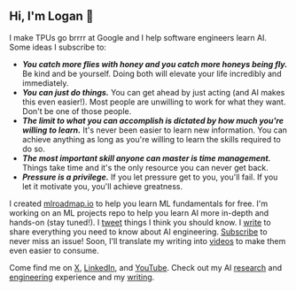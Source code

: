 ## Hi, I'm Logan 👋

I make TPUs go brrrr at Google and I help software engineers learn AI. Some ideas I subscribe to:

* ***You catch more flies with honey and you catch more honeys being fly.*** Be kind and be yourself. Doing both will elevate your life incredibly and immediately.
* ***You can just do things.*** You can get ahead by just acting (and AI makes this even easier!). Most people are unwilling to work for what they want. Don't be one of those people.
* ***The limit to what you can accomplish is dictated by how much you're willing to learn.*** It's never been easier to learn new information. You can achieve anything as long as you're willing to learn the skills required to do so.
* ***The most important skill anyone can master is time management.*** Things take time and it's the only resource you can never get back.
* ***Pressure is a privilege.*** If you let pressure get to you, you'll fail. If you let it motivate you, you'll achieve greatness.

I created [mlroadmap.io](https://mlroadmap.io) to help you learn ML fundamentals for free. I'm working on an ML projects repo to help you learn AI more in-depth and hands-on (stay tuned!). I [tweet](https://x.com/loganthorneloe) things I think you should know. I [write](https://societysbackend.com) to share everything you need to know about AI engineering. [Subscribe](https://societysbackend.com/subscribe) to never miss an issue! Soon, I'll translate my writing into [videos](https://www.youtube.com/@loganthorneloe) to make them even easier to consume.

Come find me on [X](https://x.com/loganthorneloe), [LinkedIn](https://www.linkedin.com/in/loganthorneloe/), and [YouTube](https://www.youtube.com/@loganthorneloe). Check out my AI [research](https://scholar.google.com/citations?user=zFntG6MAAAAJ&hl=en) and [engineering](https://www.linkedin.com/in/loganthorneloe/) experience and my [writing](https://societysbackend.com).
